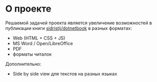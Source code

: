 # О проекте

Решаемой задачей проекта является увеличение возможностей в публикации книги [sidristij/dotnetbook](https://github.com/sidristij/dotnetbook) в разных форматах:

  - Web (HTML + CSS + JS)
  - MS Word / Open/LibreOffice
  - PDF
  - форматы читалок

Дополнительно:

  - Side by side view для текстов на разных языках

